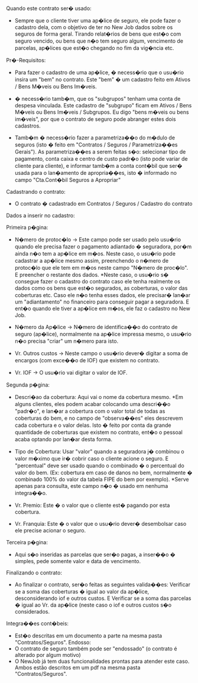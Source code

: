 
Quando este contrato ser� usado:
 - Sempre que o cliente tiver uma ap�lice de seguro, ele pode fazer o cadastro dela, com o objetivo de ter no New Job dados sobre os seguros de forma geral. Tirando relat�rios de bens que est�o com seguro vencido, ou bens que n�o tem seguro algum, vencimento de parcelas, ap�lices que est�o chegando no fim da vig�ncia etc.


Pr�-Requisitos:

 - Para fazer o cadastro de uma ap�lice, � necess�rio que o usu�rio insira um "bem" no contrato. Este "bem" � um cadastro feito em Ativos / Bens M�veis ou Bens Im�veis.

 - � necess�rio tamb�m, que os "subgrupos" tenham uma conta de despesa vinculada. Este cadastro de "subgrupo" ficam em Ativos / Bens M�veis ou Bens Im�veis / Subgrupos. Eu digo "bens m�veis ou bens im�veis", por que o contrato de seguro pode abranger estes dois cadastros.

 - Tamb�m � necess�rio fazer a parametriza��o do m�dulo de seguros (isto � feito em "Contratos / Seguros / Parametriza��es Gerais"). 
   As parametriza��es a serem feitas s�o: selecionar tipo de pagamento, conta caixa e centro de custo padr�o (isto pode variar de cliente para cliente), e informar tamb�m a conta cont�bil que ser� usada para o lan�amento de apropria��es, isto � informado no campo "Cta.Cont�bil Seguros a Apropriar"


Cadastrando o contrato:

 - O contrato � cadastrado em Contratos / Seguros / Cadastro do contrato
 

Dados a inserir no cadastro:

 Primeira p�gina:
  - N�mero de protoc�lo -> Este campo pode ser usado pelo usu�rio quando ele precisa fazer o pagamento adiantado � seguradora, por�m ainda n�o tem a ap�lice em m�os. Neste caso, o usu�rio pode cadastrar a ap�lice mesmo assim, preenchendo o n�mero de protoc�lo que ele tem em m�os neste campo "N�mero de proc�lo". E preencher o restante dos dados.
    *Neste caso, o usu�rio s� consegue fazer o cadastro do contrato caso ele tenha realmente os dados como os bens que est�o segurados, as coberturas, o valor das coberturas etc. Caso ele n�o tenha esses dados, ele precisar� lan�ar um "adiantamento" no financeiro para conseguir pagar a seguradora. E ent�o quando ele tiver a ap�lice em m�os, ele faz o cadastro no New Job.

 - N�mero da Ap�lice -> N�mero de identifica��o do contrato de seguro (ap�lice), normalmente na ap�lice impressa mesmo, o usu�rio n�o precisa "criar" um n�mero para isto.

  - Vr. Outros custos -> Neste campo o usu�rio dever� digitar a soma de encargos (com exce��o de IOF) que existem no contrato.

  - Vr. IOF -> O usu�rio vai digitar o valor de IOF.

 Segunda p�gina:
  - Descri�ao da cobertura: Aqui vai o nome da cobertura mesmo. *Em alguns clientes, eles podem acabar colocando uma descri��o "padr�o", e lan�ar a cobertura com o valor total de todas as coberturas do bem, e no campo de "observa��es" eles descrevem cada cobertura e o valor delas. Isto � feito por conta da grande quantidade de coberturas que existem no contrato, ent�o o pessoal acaba optando por lan�ar desta forma.

  - Tipo de Cobertura: Usar "valor" quando a seguradora j� combinou o valor m�ximo que ir� cobrir caso o cliente acione o seguro. E "percentual" deve ser usado quando o combinado � o percentual do valor do bem. (Ex: cobertura em caso de danos no bem, normalmente � combinado 100% do valor da tabela FIPE do bem por exemplo). *Serve apenas para consulta, este campo n�o � usado em nenhuma integra��o.

  - Vr. Premio: Este � o valor que o cliente est� pagando por esta cobertura.

  - Vr. Franquia: Este � o valor que o usu�rio dever� desembolsar caso ele precise acionar o seguro.

 Terceira p�gina:
  - Aqui s�o inseridas as parcelas que ser�o pagas, a inser��o � simples, pede somente valor e data de vencimento.

 Finalizando o contrato:
  - Ao finalizar o contrato, ser�o feitas as seguintes valida��es: Verificar se a soma das coberturas � igual ao valor da ap�lice, desconsiderando iof e outros custos. E Verificar se a soma das parcelas � igual ao Vr. da ap�lice (neste caso o iof e outros custos s�o considerados.

 Integra��es cont�beis:
  - Est�o descritas em um documento a parte na mesma pasta "Contratos/Seguros".
Endosso:
 - O contrato de seguro também pode ser "endossado" (o contrato é alterado por algum motivo)
 - O NewJob já tem duas funcionalidades prontas para atender este caso. Ambos estão descritos em um pdf na mesma pasta "Contratos/Seguros".
   
